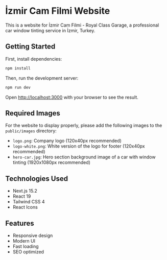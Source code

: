 # İzmir Cam Filmi Website

This is a website for İzmir Cam Filmi - Royal Class Garage, a professional car window tinting service in İzmir, Turkey.

## Getting Started

First, install dependencies:

```bash
npm install
```

Then, run the development server:

```bash
npm run dev
```

Open [http://localhost:3000](http://localhost:3000) with your browser to see the result.

## Required Images

For the website to display properly, please add the following images to the `public/images` directory:

- `logo.png`: Company logo (120x40px recommended)
- `logo-white.png`: White version of the logo for footer (120x40px recommended)
- `hero-car.jpg`: Hero section background image of a car with window tinting (1920x1080px recommended)

## Technologies Used

- Next.js 15.2
- React 19
- Tailwind CSS 4
- React Icons

## Features

- Responsive design
- Modern UI
- Fast loading
- SEO optimized
